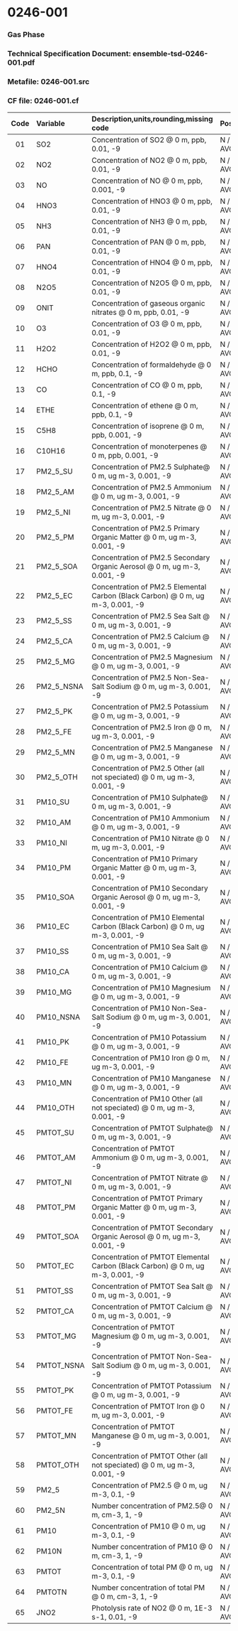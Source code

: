 # 0246-001
### Gas Phase
### Technical Specification Document: ensemble-tsd-0246-001.pdf
### Metafile: 0246-001.src
### CF file: 0246-001.cf
|Code|Variable|Description,units,rounding,missing code|Postprocessing|
|:-:|:-|:-|:-|
|01|SO2|Concentration of SO2 @ 0 m, ppb, 0.01, -9|N / D, AVG / M, AVG / P, AVG|
|02|NO2|Concentration of NO2 @ 0 m, ppb, 0.01, -9|N / D, AVG / M, AVG / P, AVG|
|03|NO|Concentration of NO @ 0 m, ppb, 0.001, -9|N / D, AVG / M, AVG / P, AVG|
|04|HNO3|Concentration of HNO3 @ 0 m, ppb, 0.01, -9|N / D, AVG / M, AVG / P, AVG|
|05|NH3|Concentration of NH3 @ 0 m, ppb, 0.01, -9|N / D, AVG / M, AVG / P, AVG|
|06|PAN|Concentration of PAN @ 0 m, ppb, 0.01, -9|N / D, AVG / M, AVG / P, AVG|
|07|HNO4|Concentration of HNO4 @ 0 m, ppb, 0.01, -9|N / D, AVG / M, AVG / P, AVG|
|08|N2O5|Concentration of N2O5 @ 0 m, ppb, 0.01, -9|N / D, AVG / M, AVG / P, AVG|
|09|ONIT|Concentration of gaseous organic nitrates @ 0 m, ppb, 0.01, -9|N / D, AVG / M, AVG / P, AVG|
|10|O3|Concentration of O3 @ 0 m, ppb, 0.01, -9|N / D, AVG / M, AVG / P, AVG|
|11|H2O2|Concentration of H2O2 @ 0 m, ppb, 0.01, -9|N / D, AVG / M, AVG / P, AVG|
|12|HCHO|Concentration of formaldehyde @ 0 m, ppb, 0.1, -9|N / D, AVG / M, AVG / P, AVG|
|13|CO|Concentration of CO @ 0 m, ppb, 0.1, -9|N / D, AVG / M, AVG / P, AVG|
|14|ETHE|Concentration of ethene @ 0 m, ppb, 0.1, -9|N / D, AVG / M, AVG / P, AVG|
|15|C5H8|Concentration of isoprene @ 0 m, ppb, 0.001, -9|N / D, AVG / M, AVG / P, AVG|
|16|C10H16|Concentration of monoterpenes @ 0 m, ppb, 0.001, -9|N / D, AVG / M, AVG / P, AVG|
|17|PM2_5_SU|Concentration of PM2.5 Sulphate@ 0 m, ug m-3, 0.001, -9|N / D, AVG / M, AVG / P, AVG|
|18|PM2_5_AM|Concentration of PM2.5 Ammonium @ 0 m, ug m-3, 0.001, -9|N / D, AVG / M, AVG / P, AVG|
|19|PM2_5_NI|Concentration of PM2.5 Nitrate @ 0 m, ug m-3, 0.001, -9|N / D, AVG / M, AVG / P, AVG|
|20|PM2_5_PM|Concentration of PM2.5 Primary Organic Matter @ 0 m, ug m-3, 0.001, -9|N / D, AVG / M, AVG / P, AVG|
|21|PM2_5_SOA|Concentration of PM2.5 Secondary Organic Aerosol @ 0 m, ug m-3, 0.001, -9|N / D, AVG / M, AVG / P, AVG|
|22|PM2_5_EC|Concentration of PM2.5 Elemental Carbon (Black Carbon) @ 0 m, ug m-3, 0.001, -9|N / D, AVG / M, AVG / P, AVG|
|23|PM2_5_SS|Concentration of PM2.5 Sea Salt @ 0 m, ug m-3, 0.001, -9|N / D, AVG / M, AVG / P, AVG|
|24|PM2_5_CA|Concentration of PM2.5 Calcium @ 0 m, ug m-3, 0.001, -9|N / D, AVG / M, AVG / P, AVG|
|25|PM2_5_MG|Concentration of PM2.5 Magnesium @ 0 m, ug m-3, 0.001, -9|N / D, AVG / M, AVG / P, AVG|
|26|PM2_5_NSNA|Concentration of PM2.5 Non-Sea-Salt Sodium @ 0 m, ug m-3, 0.001, -9|N / D, AVG / M, AVG / P, AVG|
|27|PM2_5_PK|Concentration of PM2.5 Potassium @ 0 m, ug m-3, 0.001, -9|N / D, AVG / M, AVG / P, AVG|
|28|PM2_5_FE|Concentration of PM2.5 Iron @ 0 m, ug m-3, 0.001, -9|N / D, AVG / M, AVG / P, AVG|
|29|PM2_5_MN|Concentration of PM2.5 Manganese @ 0 m, ug m-3, 0.001, -9|N / D, AVG / M, AVG / P, AVG|
|30|PM2_5_OTH|Concentration of PM2.5 Other (all not speciated) @ 0 m, ug m-3, 0.001, -9|N / D, AVG / M, AVG / P, AVG|
|31|PM10_SU|Concentration of PM10 Sulphate@ 0 m, ug m-3, 0.001, -9|N / D, AVG / M, AVG / P, AVG|
|32|PM10_AM|Concentration of PM10 Ammonium @ 0 m, ug m-3, 0.001, -9|N / D, AVG / M, AVG / P, AVG|
|33|PM10_NI|Concentration of PM10 Nitrate @ 0 m, ug m-3, 0.001, -9|N / D, AVG / M, AVG / P, AVG|
|34|PM10_PM|Concentration of PM10 Primary Organic Matter @ 0 m, ug m-3, 0.001, -9|N / D, AVG / M, AVG / P, AVG|
|35|PM10_SOA|Concentration of PM10 Secondary Organic Aerosol @ 0 m, ug m-3, 0.001, -9|N / D, AVG / M, AVG / P, AVG|
|36|PM10_EC|Concentration of PM10 Elemental Carbon (Black Carbon) @ 0 m, ug m-3, 0.001, -9|N / D, AVG / M, AVG / P, AVG|
|37|PM10_SS|Concentration of PM10 Sea Salt @ 0 m, ug m-3, 0.001, -9|N / D, AVG / M, AVG / P, AVG|
|38|PM10_CA|Concentration of PM10 Calcium @ 0 m, ug m-3, 0.001, -9|N / D, AVG / M, AVG / P, AVG|
|39|PM10_MG|Concentration of PM10 Magnesium @ 0 m, ug m-3, 0.001, -9|N / D, AVG / M, AVG / P, AVG|
|40|PM10_NSNA|Concentration of PM10 Non-Sea-Salt Sodium @ 0 m, ug m-3, 0.001, -9|N / D, AVG / M, AVG / P, AVG|
|41|PM10_PK|Concentration of PM10 Potassium @ 0 m, ug m-3, 0.001, -9|N / D, AVG / M, AVG / P, AVG|
|42|PM10_FE|Concentration of PM10 Iron @ 0 m, ug m-3, 0.001, -9|N / D, AVG / M, AVG / P, AVG|
|43|PM10_MN|Concentration of PM10 Manganese @ 0 m, ug m-3, 0.001, -9|N / D, AVG / M, AVG / P, AVG|
|44|PM10_OTH|Concentration of PM10 Other (all not speciated) @ 0 m, ug m-3, 0.001, -9|N / D, AVG / M, AVG / P, AVG|
|45|PMTOT_SU|Concentration of PMTOT Sulphate@ 0 m, ug m-3, 0.001, -9|N / D, AVG / M, AVG / P, AVG|
|46|PMTOT_AM|Concentration of PMTOT Ammonium @ 0 m, ug m-3, 0.001, -9|N / D, AVG / M, AVG / P, AVG|
|47|PMTOT_NI|Concentration of PMTOT Nitrate @ 0 m, ug m-3, 0.001, -9|N / D, AVG / M, AVG / P, AVG|
|48|PMTOT_PM|Concentration of PMTOT Primary Organic Matter @ 0 m, ug m-3, 0.001, -9|N / D, AVG / M, AVG / P, AVG|
|49|PMTOT_SOA|Concentration of PMTOT Secondary Organic Aerosol @ 0 m, ug m-3, 0.001, -9|N / D, AVG / M, AVG / P, AVG|
|50|PMTOT_EC|Concentration of PMTOT Elemental Carbon (Black Carbon) @ 0 m, ug m-3, 0.001, -9|N / D, AVG / M, AVG / P, AVG|
|51|PMTOT_SS|Concentration of PMTOT Sea Salt @ 0 m, ug m-3, 0.001, -9|N / D, AVG / M, AVG / P, AVG|
|52|PMTOT_CA|Concentration of PMTOT Calcium @ 0 m, ug m-3, 0.001, -9|N / D, AVG / M, AVG / P, AVG|
|53|PMTOT_MG|Concentration of PMTOT Magnesium @ 0 m, ug m-3, 0.001, -9|N / D, AVG / M, AVG / P, AVG|
|54|PMTOT_NSNA|Concentration of PMTOT Non-Sea-Salt Sodium @ 0 m, ug m-3, 0.001, -9|N / D, AVG / M, AVG / P, AVG|
|55|PMTOT_PK|Concentration of PMTOT Potassium @ 0 m, ug m-3, 0.001, -9|N / D, AVG / M, AVG / P, AVG|
|56|PMTOT_FE|Concentration of PMTOT Iron @ 0 m, ug m-3, 0.001, -9|N / D, AVG / M, AVG / P, AVG|
|57|PMTOT_MN|Concentration of PMTOT Manganese @ 0 m, ug m-3, 0.001, -9|N / D, AVG / M, AVG / P, AVG|
|58|PMTOT_OTH|Concentration of PMTOT Other (all not speciated) @ 0 m, ug m-3, 0.001, -9|N / D, AVG / M, AVG / P, AVG|
|59|PM2_5|Concentration of PM2.5 @ 0 m, ug m-3, 0.1, -9|N / D, AVG / M, AVG / P, AVG|
|60|PM2_5N|Number concentration of PM2.5@ 0 m, cm-3, 1, -9|N / D, AVG / M, AVG / P, AVG|
|61|PM10|Concentration of PM10 @ 0 m, ug m-3, 0.1, -9|N / D, AVG / M, AVG / P, AVG|
|62|PM10N|Number concentration of PM10 @ 0 m, cm-3, 1, -9|N / D, AVG / M, AVG / P, AVG|
|63|PMTOT|Concentration of total PM @ 0 m, ug m-3, 0.1, -9|N / D, AVG / M, AVG / P, AVG|
|64|PMTOTN|Number concentration of total PM @ 0 m, cm-3, 1, -9|N / D, AVG / M, AVG / P, AVG|
|65|JNO2|Photolysis rate of NO2 @ 0 m, 1E-3 s-1, 0.01, -9|N / D, AVG / M, AVG / P, AVG|
